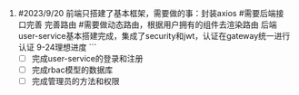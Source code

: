 1. #2023/9/20 
		前端只搭建了基本框架，需要做的事：封装axios #需要后端接口完善  完善路由 #需要做动态路由，根据用户拥有的组件去渲染路由
		后端user-service基本搭建完成，集成了security和jwt，认证在gateway统一进行认证
	9-24理想进度
		```
	- [ ] 完成user-service的登录和注册
	- [ ] 完成rbac模型的数据库
	- [ ] 完成管理员的方法和权限